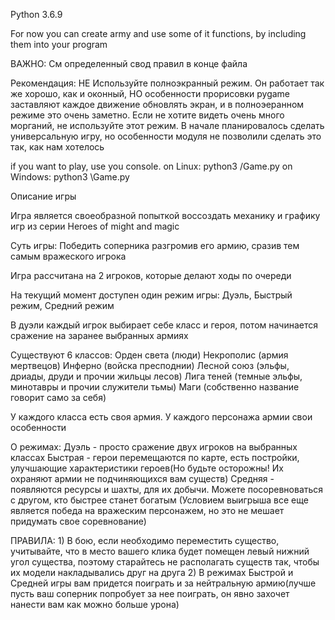 Python 3.6.9

For now you can create army and use some of it functions, by including them into your program

ВАЖНО:
    См определенный свод правил в конце файла

Рекомендация:
    НЕ Используйте полноэкранный режим. Он работает так же хорошо, как и оконный, НО особенности прорисовки pygame
    заставляют каждое движение обновлять экран, и в полноэеранном режиме это очень заметно. Если не хотите видеть очень
    много морганий, не используйте этот режим. В начале планировалось сделать универсальную игру, но особенности
    модуля не позволили сделать это так, как нам хотелось

if you want to play, use you console.
on Linux:
    python3 <path to game.py>/Game.py
on Windows:
    python3 <path to game.py>\Game.py

Описание игры

Игра является своеобразной попыткой воссоздать механику и графику игр из серии Heroes of might and magic

Суть игры:
    Победить соперника разгромив его армию, сразив тем самым вражеского игрока

Игра рассчитана на 2 игроков, которые делают ходы по очереди

На текущий момент доступен один режим игры: Дуэль, Быстрый режим, Средний режим

В дуэли каждый игрок выбирает себе класс и героя, потом начинается сражение на заранее выбранных армиях

Существуют 6 классов:
    Орден света (люди)
    Некрополис (армия мертвецов)
    Инферно (войска пресподнии)
    Лесной союз (эльфы, дриады, друди и прочии жильцы лесов)
    Лига теней (темные эльфы, минотавры и прочии служители тьмы)
    Маги (собственно название говорит само за себя)

У каждого класса есть своя армия. У каждого персонажа армии свои особенности

О режимах:
    Дуэль - просто сражение двух игроков на выбранных классах
    Быстрая - герои перемещаются по карте, есть постройки, улучшающие характеристики героев(Но будьте осторожны!
    Их охраняют армии не подчиняющихся вам существ)
    Средняя - появляются ресурсы и шахты, для их добычи. Можете посоревноваться с другом, кто быстрее станет богатым
    (Условием выигрыша все еще является победа на вражеским персонажем, но это не мешает придумать свое соревнование)

ПРАВИЛА:
    1) В бою, если необходимо переместить существо, учитывайте, что в место вашего клика будет помещен левый нижний
    угол существа, поэтому старайтесь не располагать существ так, чтобы их модели накладывались друг на друга
    2) В режимах Быстрой и Средней игры вам придется поиграть и за нейтральную армию(лучше пусть ваш соперник попробует
    за нее поиграть, он явно захочет нанести вам как можно больше урона)
